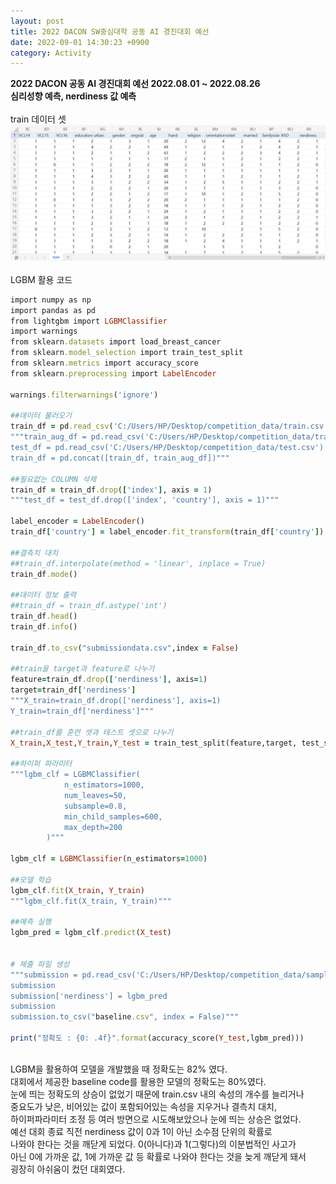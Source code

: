 ```yaml
---
layout: post
title: 2022 DACON SW중심대학 공동 AI 경진대회 예선
date: 2022-09-01 14:30:23 +0900
category: Activity
---
```

**2022 DACON 공동 AI 경진대회 예선 2022.08.01 ~ 2022.08.26**  
**심리성향 예측, nerdiness 값 예측**  
&nbsp;  
train 데이터 셋
![train.csv](/images/traincsv.jpg)  
&nbsp;  
LGBM 활용 코드  
```ruby
import numpy as np
import pandas as pd
from lightgbm import LGBMClassifier
import warnings
from sklearn.datasets import load_breast_cancer
from sklearn.model_selection import train_test_split
from sklearn.metrics import accuracy_score
from sklearn.preprocessing import LabelEncoder

warnings.filterwarnings('ignore')

##데이터 불러오기
train_df = pd.read_csv('C:/Users/HP/Desktop/competition_data/train.csv')
"""train_aug_df = pd.read_csv('C:/Users/HP/Desktop/competition_data/train_new.csv')
test_df = pd.read_csv('C:/Users/HP/Desktop/competition_data/test.csv')
train_df = pd.concat([train_df, train_aug_df])"""

##필요없는 COLUMN 삭제
train_df = train_df.drop(['index'], axis = 1)
"""test_df = test_df.drop(['index', 'country'], axis = 1)"""

label_encoder = LabelEncoder()
train_df['country'] = label_encoder.fit_transform(train_df['country'])

##결측치 대치
##train_df.interpolate(method = 'linear', inplace = True)
train_df.mode()

##데이터 정보 출력
##train_df = train_df.astype('int')
train_df.head()
train_df.info()

train_df.to_csv("submissiondata.csv",index = False)

##train을 target과 feature로 나누기
feature=train_df.drop(['nerdiness'], axis=1)
target=train_df['nerdiness']
"""X_train=train_df.drop(['nerdiness'], axis=1)
Y_train=train_df['nerdiness']"""

##train_df를 훈련 셋과 테스트 셋으로 나누기
X_train,X_test,Y_train,Y_test = train_test_split(feature,target, test_size=0.2, random_state=55)

##하이퍼 파라미터
"""lgbm_clf = LGBMClassifier(
            n_estimators=1000, 
            num_leaves=50, 
            subsample=0.8, 
            min_child_samples=600, 
            max_depth=200
        )"""

lgbm_clf = LGBMClassifier(n_estimators=1000)

##모델 학습
lgbm_clf.fit(X_train, Y_train)
"""lgbm_clf.fit(X_train, Y_train)"""

##예측 실행
lgbm_pred = lgbm_clf.predict(X_test)


# 제출 파일 생성
"""submission = pd.read_csv('C:/Users/HP/Desktop/competition_data/sample_submission.csv')
submission
submission['nerdiness'] = lgbm_pred
submission
submission.to_csv("baseline.csv", index = False)"""

print("정확도 : {0: .4f}".format(accuracy_score(Y_test,lgbm_pred)))
```
&nbsp;  
LGBM을 활용하여 모델을 개발했을 때 정확도는 82% 였다.  
대회에서 제공한 baseline code를 활용한 모델의 정확도는 80%였다.  
눈에 띄는 정확도의 상승이 없었기 때문에 train.csv 내의 속성의 개수를 늘리거나  
중요도가 낮은, 비어있는 값이 포함되어있는 속성을 지우거나 결측치 대치,  
하이퍼파라미터 조정 등 여러 방면으로 시도해보았으나 눈에 띄는 상승은 없었다.  
예선 대회 종료 직전 nerdiness 값이 0과 1이 아닌 소수점 단위의 확률로  
나와야 한다는 것을 깨닫게 되었다. 0(아니다)과 1(그렇다)의 이분법적인 사고가  
아닌 0에 가까운 값, 1에 가까운 값 등 확률로 나와야 한다는 것을 늦게 깨닫게 돼서  
굉장히 아쉬움이 컸던 대회였다.  



